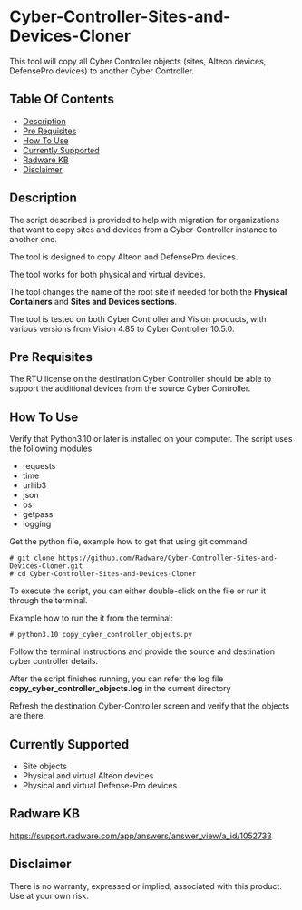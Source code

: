 # Cyber-Controller-Sites-and-Devices-Cloner #
This tool will copy all Cyber Controller objects (sites, Alteon devices, DefensePro devices) to another Cyber Controller.

## Table Of Contents ###
- [Description](#description)
- [Pre Requisites](#Pre-Requisites)
- [How To Use](#how-to-use)
- [Currently Supported](#currently-supported)
- [Radware KB](#Radware-KB)
- [Disclaimer](#Disclaimer)

## Description ##
The script described is provided to help with migration for organizations that want to copy sites and devices from a Cyber-Controller instance to another one.

The tool is designed to copy Alteon and DefensePro devices.

The tool works for both physical and virtual devices.

The tool changes the name of the root site if needed for both the **Physical Containers** and **Sites and Devices sections**.

The tool is tested on both Cyber Controller and Vision products, with various versions from Vision 4.85 to Cyber Controller 10.5.0.

## Pre Requisites ##
The RTU license on the destination Cyber Controller should be able to support the additional devices from the source Cyber Controller.

## How To Use ##
Verify that Python3.10 or later is installed on your computer.
The script uses the following modules:
* requests
* time
* urllib3
* json
* os
* getpass
* logging

Get the python file, example how to get that using git command:
```
# git clone https://github.com/Radware/Cyber-Controller-Sites-and-Devices-Cloner.git
# cd Cyber-Controller-Sites-and-Devices-Cloner
```
To execute the script, you can either double-click on the file or run it through the terminal.

Example how to run the it from the terminal:
```
# python3.10 copy_cyber_controller_objects.py
```

Follow the terminal instructions and provide the source and destination cyber controller details.

After the script finishes running, you can refer the log file **copy_cyber_controller_objects.log** in the current directory

Refresh the destination Cyber-Controller screen and verify that the objects are there.

## Currently Supported ##
* Site objects
* Physical and virtual Alteon devices
* Physical and virtual Defense-Pro devices

## Radware KB ##
https://support.radware.com/app/answers/answer_view/a_id/1052733

## Disclaimer ##
There is no warranty, expressed or implied, associated with this product. Use at your own risk.
